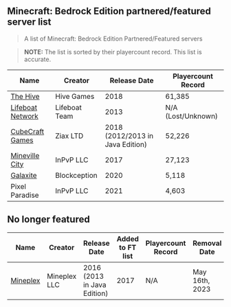 ## Minecraft: Bedrock Edition partnered/featured server list

> A list of Minecraft: Bedrock Edition Partnered/Featured servers

> **NOTE:** The list is sorted by their playercount record. This list is accurate.

Name | Creator | Release Date | Playercount Record
|--|--|--|--|
[The Hive](https://playhive.com/)|Hive Games|2018|61,385
[Lifeboat Network](https://lbsg.net/)|Lifeboat Team|2013|N/A (Lost/Unknown)
[CubeCraft Games](https://cubecraft.net)|Ziax LTD|2018 (2012/2013 in Java Edition)|52,226
[Mineville City](https://mineville.gg/)|InPvP LLC|2017|27,123
[Galaxite](https://galaxite.net)|Blockception|2020|5,118
Pixel Paradise|InPvP LLC|2021|4,603

## No longer featured

Name | Creator | Release Date | Added to FT list | Playercount Record | Removal Date | Closure Date
|--|--|--|--|--|--|--|
[Mineplex](https://mineplex.com/)|Mineplex LLC|2016 (2013 in Java Edition)|2017|N/A|May 16th, 2023|May 16th, 2023


